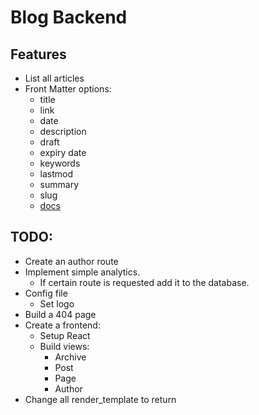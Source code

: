 # Blog Backend

## Features
- List all articles
- Front Matter options:
  - title
  - link
  - date
  - description
  - draft 
  - expiry date
  - keywords
  - lastmod
  - summary
  - slug
  - [docs](https://gohugo.io/content-management/front-matter/)
  

## TODO:
- Create an author route
- Implement simple analytics. 
  - If certain route is requested add it to the database.
- Config file
  - Set logo
- Build a 404 page
- Create a frontend:
  - Setup React
  - Build views:
    - Archive
    - Post
    - Page
    - Author
- Change all render_template to return
